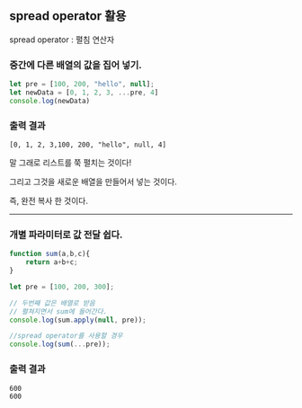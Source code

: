 ## spread operator 활용

spread operator : 펼침 연산자

### 중간에 다른 배열의 값을 집어 넣기.

```javascript
let pre = [100, 200, "hello", null];
let newData = [0, 1, 2, 3, ...pre, 4]
console.log(newData)
```

### 출력 결과

~~~
[0, 1, 2, 3,100, 200, "hello", null, 4]
~~~

말 그래로 리스트를 쭉 펼치는 것이다!

그리고 그것을 새로운 배열을 만들어서 넣는 것이다.

즉, 완전 복사 한 것이다.

---

### 개별 파라미터로 값 전달 쉽다.

```javascript
function sum(a,b,c){
    return a+b+c;
}

let pre = [100, 200, 300];

// 두번째 값은 배열로 받음
// 펼쳐지면서 sum에 들어간다.
console.log(sum.apply(null, pre));

//spread operator를 사용할 경우
console.log(sum(...pre));
```

### 출력 결과

~~~
600
600
~~~